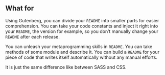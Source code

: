 What for
--------

Using Gutenberg, you can divide your `README` into smaller parts for easier comprehension.
You can take your code constants and inject it right into your `README`, the version for example,
so you don’t manually change your `README` after each release.

You can unleash your metaprogramming skills in `README`. You can take methods of some module and describe it.
You can build a `README` for your piece of code that writes itself automatically without any manual efforts.

It is just the same difference like between SASS and CSS.
